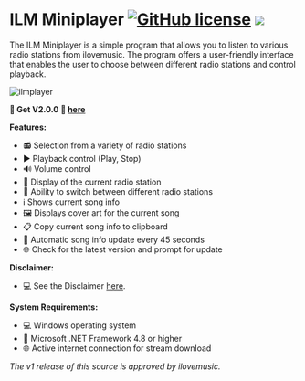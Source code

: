 # **ILM Miniplayer** [![GitHub license](https://img.shields.io/badge/license-MIT-blue.svg)](https://github.com/wiesty/MMM-MVVWiesty/raw/master/LICENSE) <img src="https://img.shields.io/badge/Maintained%3F-yes-green.svg"/>

The ILM Miniplayer is a simple program that allows you to listen to various radio stations from ilovemusic. The program offers a user-friendly interface that enables the user to choose between different radio stations and control playback.

![ilmplayer](https://i.imgur.com/5Ee86lS.png)

**🥳 Get V2.0.0 🎉 [here](https://github.com/wiesty/ILM/releases/tag/2.0.0)**


**Features:**

- 📻 Selection from a variety of radio stations
- ▶️ Playback control (Play, Stop)
- 🔊 Volume control
- 🎵 Display of the current radio station
- 🔄 Ability to switch between different radio stations
- ℹ️ Shows current song info
- 🖼️ Displays cover art for the current song
- 📋 Copy current song info to clipboard
- 🔄 Automatic song info update every 45 seconds
- 🌐 Check for the latest version and prompt for update

**Disclaimer:**

- 💻 See the Disclaimer [here](https://github.com/wiesty/ILM/blob/master/Disclaimer).

**System Requirements:**

- 💻 Windows operating system
- 🧩 Microsoft .NET Framework 4.8 or higher
- 🌐 Active internet connection for stream download

*The v1 release of this source is approved by ilovemusic.*
